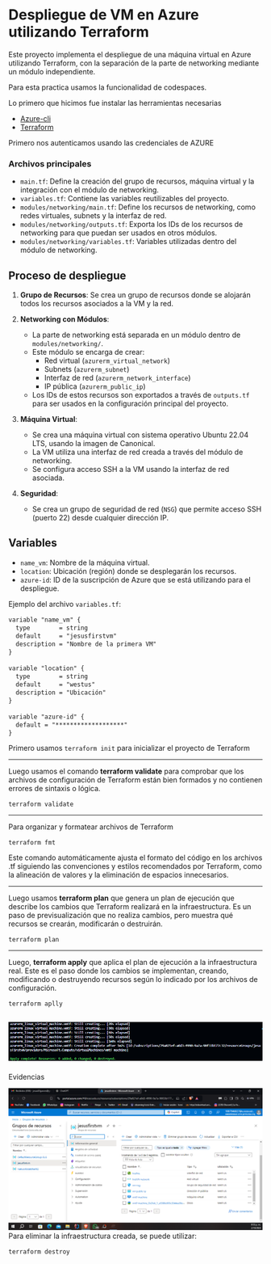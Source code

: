 # Despliegue de VM en Azure utilizando Terraform

Este proyecto implementa el despliegue de una máquina virtual en Azure utilizando Terraform, con la separación de la parte de networking mediante un módulo independiente.

Para esta practica usamos la funcionalidad de codespaces.

Lo primero que hicimos fue instalar las herramientas necesarias

* [Azure-cli](https://learn.microsoft.com/en-us/cli/azure/install-azure-cli)
* [Terraform](https://developer.hashicorp.com/terraform/tutorials/aws-get-started/install-cli)

Primero nos autenticamos usando las credenciales de AZURE

### Archivos principales

- `main.tf`: Define la creación del grupo de recursos, máquina virtual y la integración con el módulo de networking.
- `variables.tf`: Contiene las variables reutilizables del proyecto.
- `modules/networking/main.tf`: Define los recursos de networking, como redes virtuales, subnets y la interfaz de red.
- `modules/networking/outputs.tf`: Exporta los IDs de los recursos de networking para que puedan ser usados en otros módulos.
- `modules/networking/variables.tf`: Variables utilizadas dentro del módulo de networking.

## Proceso de despliegue

1. **Grupo de Recursos**: Se crea un grupo de recursos donde se alojarán todos los recursos asociados a la VM y la red.
   
2. **Networking con Módulos**: 
   - La parte de networking está separada en un módulo dentro de `modules/networking/`.
   - Este módulo se encarga de crear:
     - Red virtual (`azurerm_virtual_network`)
     - Subnets (`azurerm_subnet`)
     - Interfaz de red (`azurerm_network_interface`)
     - IP pública (`azurerm_public_ip`)
   - Los IDs de estos recursos son exportados a través de `outputs.tf` para ser usados en la configuración principal del proyecto.

3. **Máquina Virtual**: 
   - Se crea una máquina virtual con sistema operativo Ubuntu 22.04 LTS, usando la imagen de Canonical.
   - La VM utiliza una interfaz de red creada a través del módulo de networking.
   - Se configura acceso SSH a la VM usando la interfaz de red asociada.

4. **Seguridad**:
   - Se crea un grupo de seguridad de red (`NSG`) que permite acceso SSH (puerto 22) desde cualquier dirección IP.

## Variables

- `name_vm`: Nombre de la máquina virtual.
- `location`: Ubicación (región) donde se desplegarán los recursos.
- `azure-id`: ID de la suscripción de Azure que se está utilizando para el despliegue.

Ejemplo del archivo `variables.tf`:

```hcl
variable "name_vm" {
  type        = string
  default     = "jesusfirstvm"
  description = "Nombre de la primera VM"
}

variable "location" {
  type        = string
  default     = "westus"
  description = "Ubicación"
}

variable "azure-id" {
  default = "*******************"
}

```

Primero usamos `terraform init` para inicializar el proyecto de Terraform

---
Luego usamos el comando **terraform validate** para comprobar que los archivos de configuración de Terraform están bien formados y no contienen errores de sintaxis o lógica.
```
terraform validate
```
---
Para organizar  y formatear archivos de Terraform
```
terraform fmt
```

Este comando automáticamente ajusta el formato del código en los archivos .tf siguiendo las convenciones y estilos recomendados por Terraform, como la alineación de valores y la eliminación de espacios innecesarios.

---

Luego usamos **terraform plan** que genera un plan de ejecución que describe los cambios que Terraform realizará en la infraestructura. Es un paso de previsualización que no realiza cambios, pero muestra qué recursos se crearán, modificarán o destruirán.
```
terraform plan
```
---
Luego, **terraform apply** que aplica el plan de ejecución a la infraestructura real. Este es el paso donde los cambios se implementan, creando, modificando o destruyendo recursos según lo indicado por los archivos de configuración.

```
terraform aplly
```
![](/imgs/APPLY.PNG)
---
Evidencias

![](/imgs/AZUREVM.PNG)
Para eliminar la infraestructura creada, se puede utilizar:

```bash
terraform destroy
```